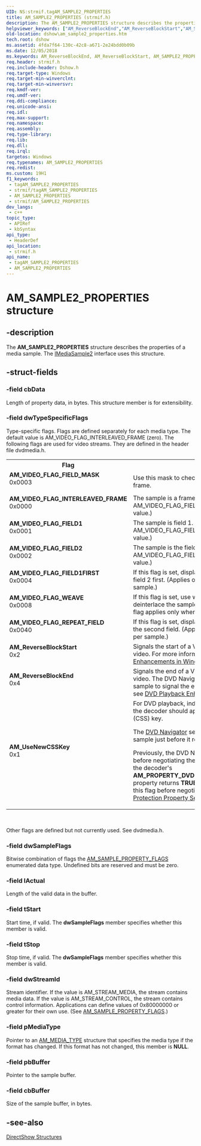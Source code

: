 ```yaml
---
UID: NS:strmif.tagAM_SAMPLE2_PROPERTIES
title: AM_SAMPLE2_PROPERTIES (strmif.h)
description: The AM_SAMPLE2_PROPERTIES structure describes the properties of a media sample. The IMediaSample2 interface uses this structure.
helpviewer_keywords: ["AM_ReverseBlockEnd","AM_ReverseBlockStart","AM_SAMPLE2_PROPERTIES","AM_SAMPLE2_PROPERTIES structure [DirectShow]","AM_SAMPLE2_PROPERTIESStructure","AM_UseNewCSSKey","AM_VIDEO_FLAG_FIELD1","AM_VIDEO_FLAG_FIELD1FIRST","AM_VIDEO_FLAG_FIELD2","AM_VIDEO_FLAG_FIELD_MASK","AM_VIDEO_FLAG_INTERLEAVED_FRAME","AM_VIDEO_FLAG_REPEAT_FIELD","AM_VIDEO_FLAG_WEAVE","dshow.am_sample2_properties","strmif/AM_SAMPLE2_PROPERTIES"]
old-location: dshow\am_sample2_properties.htm
tech.root: dshow
ms.assetid: 4fda7f64-130c-42c8-a671-2e24bdd0b09b
ms.date: 12/05/2018
ms.keywords: AM_ReverseBlockEnd, AM_ReverseBlockStart, AM_SAMPLE2_PROPERTIES, AM_SAMPLE2_PROPERTIES structure [DirectShow], AM_SAMPLE2_PROPERTIESStructure, AM_UseNewCSSKey, AM_VIDEO_FLAG_FIELD1, AM_VIDEO_FLAG_FIELD1FIRST, AM_VIDEO_FLAG_FIELD2, AM_VIDEO_FLAG_FIELD_MASK, AM_VIDEO_FLAG_INTERLEAVED_FRAME, AM_VIDEO_FLAG_REPEAT_FIELD, AM_VIDEO_FLAG_WEAVE, dshow.am_sample2_properties, strmif/AM_SAMPLE2_PROPERTIES
req.header: strmif.h
req.include-header: Dshow.h
req.target-type: Windows
req.target-min-winverclnt: 
req.target-min-winversvr: 
req.kmdf-ver: 
req.umdf-ver: 
req.ddi-compliance: 
req.unicode-ansi: 
req.idl: 
req.max-support: 
req.namespace: 
req.assembly: 
req.type-library: 
req.lib: 
req.dll: 
req.irql: 
targetos: Windows
req.typenames: AM_SAMPLE2_PROPERTIES
req.redist: 
ms.custom: 19H1
f1_keywords:
 - tagAM_SAMPLE2_PROPERTIES
 - strmif/tagAM_SAMPLE2_PROPERTIES
 - AM_SAMPLE2_PROPERTIES
 - strmif/AM_SAMPLE2_PROPERTIES
dev_langs:
 - c++
topic_type:
 - APIRef
 - kbSyntax
api_type:
 - HeaderDef
api_location:
 - strmif.h
api_name:
 - tagAM_SAMPLE2_PROPERTIES
 - AM_SAMPLE2_PROPERTIES
---
```


# AM_SAMPLE2_PROPERTIES structure


## -description

The <b>AM_SAMPLE2_PROPERTIES</b> structure describes the properties of a media sample. The <a href="/windows/desktop/api/strmif/nn-strmif-imediasample2">IMediaSample2</a> interface uses this structure.

## -struct-fields

### -field cbData

Length of property data, in bytes. This structure member is for extensibility.

### -field dwTypeSpecificFlags

Type-specific flags. Flags are defined separately for each media type. The default value is AM_VIDEO_FLAG_INTERLEAVED_FRAME (zero). The following flags are used for video streams. They are defined in the header file dvdmedia.h.

<table>
<tr>
<th>Flag</th>
<th>Meaning</th>
</tr>
<tr>
<td width="40%"><a id="AM_VIDEO_FLAG_FIELD_MASK"></a><a id="am_video_flag_field_mask"></a><dl>
<dt><b>AM_VIDEO_FLAG_FIELD_MASK</b></dt>
<dt>0x0003</dt>
</dl>
</td>
<td width="60%">
Use this mask to check whether the sample is a field or a frame.

</td>
</tr>
<tr>
<td width="40%"><a id="AM_VIDEO_FLAG_INTERLEAVED_FRAME"></a><a id="am_video_flag_interleaved_frame"></a><dl>
<dt><b>AM_VIDEO_FLAG_INTERLEAVED_FRAME</b></dt>
<dt>0x0000</dt>
</dl>
</td>
<td width="60%">
The sample is a frame. (Use the AM_VIDEO_FLAG_FIELD_MASK bitmask to test for this value.)  

</td>
</tr>
<tr>
<td width="40%"><a id="AM_VIDEO_FLAG_FIELD1"></a><a id="am_video_flag_field1"></a><dl>
<dt><b>AM_VIDEO_FLAG_FIELD1</b></dt>
<dt>0x0001</dt>
</dl>
</td>
<td width="60%">
The sample is field 1. (Use the AM_VIDEO_FLAG_FIELD_MASK bitmask to test for this value.) 

</td>
</tr>
<tr>
<td width="40%"><a id="AM_VIDEO_FLAG_FIELD2"></a><a id="am_video_flag_field2"></a><dl>
<dt><b>AM_VIDEO_FLAG_FIELD2</b></dt>
<dt>0x0002</dt>
</dl>
</td>
<td width="60%">
The sample is the field 2. (Use the AM_VIDEO_FLAG_FIELD_MASK bitmask to test for this value.)  

</td>
</tr>
<tr>
<td width="40%"><a id="AM_VIDEO_FLAG_FIELD1FIRST"></a><a id="am_video_flag_field1first"></a><dl>
<dt><b>AM_VIDEO_FLAG_FIELD1FIRST</b></dt>
<dt>0x0004</dt>
</dl>
</td>
<td width="60%">
If this flag is set, display field 1 first. Otherwise, display field 2 first. (Applies only when there are two fields per sample.) 

</td>
</tr>
<tr>
<td width="40%"><a id="AM_VIDEO_FLAG_WEAVE"></a><a id="am_video_flag_weave"></a><dl>
<dt><b>AM_VIDEO_FLAG_WEAVE</b></dt>
<dt>0x0008</dt>
</dl>
</td>
<td width="60%">
If this flag is set, use weave mode (that is, do not deinterlace the sample). Otherwise, use bob mode. This flag applies only when there are two fields per sample. 

</td>
</tr>
<tr>
<td width="40%"><a id="AM_VIDEO_FLAG_REPEAT_FIELD"></a><a id="am_video_flag_repeat_field"></a><dl>
<dt><b>AM_VIDEO_FLAG_REPEAT_FIELD</b></dt>
<dt>0x0040</dt>
</dl>
</td>
<td width="60%">
If this flag is set, display the first field again after displaying the second field. (Applies only when there are two fields per sample.)

</td>
</tr>
<tr>
<td width="40%"><a id="AM_ReverseBlockStart"></a><a id="am_reverseblockstart"></a><a id="AM_REVERSEBLOCKSTART"></a><dl>
<dt><b>AM_ReverseBlockStart</b></dt>
<dt>0x2</dt>
</dl>
</td>
<td width="60%">
Signals the start of a VOBU during reverse playback of DVD video.  For more information, see <a href="/windows/desktop/DirectShow/dvd-playback-enhancements-in-windows-vista">DVD Playback Enhancements in Windows Vista</a>. 

</td>
</tr>
<tr>
<td width="40%"><a id="AM_ReverseBlockEnd"></a><a id="am_reverseblockend"></a><a id="AM_REVERSEBLOCKEND"></a><dl>
<dt><b>AM_ReverseBlockEnd</b></dt>
<dt>0x4</dt>
</dl>
</td>
<td width="60%">
Signals the end of a VOBU during reverse playback of DVD video. The DVD Navigator sets this flag on an empty sample to signal the end of a VOBU. For more information, see <a href="/windows/desktop/DirectShow/dvd-playback-enhancements-in-windows-vista">DVD Playback Enhancements in Windows Vista</a>.

</td>
</tr>
<tr>
<td width="40%"><a id="AM_UseNewCSSKey"></a><a id="am_usenewcsskey"></a><a id="AM_USENEWCSSKEY"></a><dl>
<dt><b>AM_UseNewCSSKey</b></dt>
<dt>0x1</dt>
</dl>
</td>
<td width="60%">
For DVD playback, indicates the point in the stream when the decoder should apply a new Content Scramble System (CSS) key.

The <a href="/windows/desktop/DirectShow/dvd-navigator-filter">DVD Navigator</a> sets this flag on an empty media sample just before it renegotiate a CSS title key.

Previously, the DVD Navigator incorrectly sent this key before negotiating the disc key. Starting in Windows 7, if the decoder's <b>AM_PROPERTY_DVDCOPY_SUPPORTS_NEW_KEYCOUNT</b> property returns <b>TRUE</b>, the DVD Navigator does not send this flag before negotiating the disc key. See <a href="/windows/desktop/DirectShow/dvd-copy-protection-property-set">DVD Copy Protection Property Set</a>.

</td>
</tr>
</table>
 

Other flags are defined but not currently used. See dvdmedia.h.

### -field dwSampleFlags

Bitwise combination of flags the <a href="/windows/desktop/api/strmif/ne-strmif-tagam_sample_property_flags">AM_SAMPLE_PROPERTY_FLAGS</a> enumerated data type. Undefined bits are reserved and must be zero.

### -field lActual

Length of the valid data in the buffer.

### -field tStart

Start time, if valid. The <b>dwSampleFlags</b> member specifies whether this member is valid.

### -field tStop

Stop time, if valid. The <b>dwSampleFlags</b> member specifies whether this member is valid.

### -field dwStreamId

Stream identifier. If the value is AM_STREAM_MEDIA, the stream contains media data. If the value is AM_STREAM_CONTROL, the stream contains control information. Applications can define values of 0x80000000 or greater for their own use. (See <a href="/windows/desktop/api/strmif/ne-strmif-tagam_sample_property_flags">AM_SAMPLE_PROPERTY_FLAGS</a>.)

### -field pMediaType

Pointer to an <a href="/windows/desktop/api/strmif/ns-strmif-am_media_type">AM_MEDIA_TYPE</a> structure that specifies the media type if the format has changed. If this format has not changed, this member is <b>NULL</b>.

### -field pbBuffer

Pointer to the sample buffer.

### -field cbBuffer

Size of the sample buffer, in bytes.

## -see-also

<a href="/windows/desktop/DirectShow/directshow-structures">DirectShow Structures</a>

